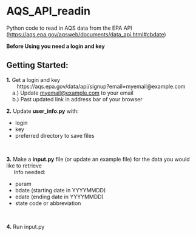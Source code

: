 # AQS_API_readin
Python code to read in AQS data from the EPA API (https://aqs.epa.gov/aqsweb/documents/data_api.html#cbdate)

**Before Using you need a login and key**
## Getting Started: 
**1.** Get a login and key <br />
&nbsp;&nbsp;&nbsp;&nbsp;&nbsp;&nbsp; https\://aqs\.epa\.gov/data/api/signup?email=myemail@example&#46;com  <br/>
&nbsp;&nbsp;&nbsp;&nbsp;a.) Update myemail@example.com to your email  <br/>
&nbsp;&nbsp;&nbsp;&nbsp;b.) Past updated link in address bar of your browser <br/>

**2.** Update **user_info.py** with: 
 - login
 - key
 - preferred directory to save files
 <br/>
 <a/>
 
**3.** Make a **input.py** file (or update an example file) for the data you would like to retrieve <br /> 
&nbsp;&nbsp;&nbsp;&nbsp; Info needed:
 - param
 - bdate (starting date in YYYYMMDD)
 - edate (ending date in YYYYMMDD)
 - state code or abbreviation
 <br/>
 <a/>
 
**4.** Run input.py <br/>
